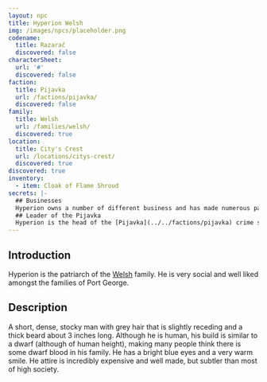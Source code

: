 ```yaml
---
layout: npc
title: Hyperion Welsh
img: /images/npcs/placeholder.png
codename:
  title: Razarač
  discovered: false
characterSheet:
  url: '#'
  discovered: false
faction:
  title: Pijavka
  url: /factions/pijavka/
  discovered: false
family:
  title: Welsh
  url: /families/welsh/
  discovered: true
location:
  title: City's Crest
  url: /locations/citys-crest/
  discovered: true
discovered: true
inventory:
  - item: Cloak of Flame Shroud
secrets: |-
  ## Businesses
  Hyperion owns a number of different business and has made numerous partnerships with other Port George families. He owns numerous warehouses and shipping business, which many other businesses rely on to operate.
  ## Leader of the Pijavka
  Hyperion is the head of the [Pijavka](../../factions/pijavka) crime syndicate. He takes great care to hide his identity and is unafraid to kill to keep it hidden. He has no personal vendetta against, nor shares the distaste that many snobby elites have for, the lower class. He simply sees them as an easy group to take advantage of and make money off of.
---
```

## Introduction
Hyperion is the patriarch of the [Welsh]({{site.baseurl}}/families/welsh/) family. He is very social and well liked amongst the families of Port George.

## Description
A short, dense, stocky man with grey hair that is slightly receding and a thick beard about 3 inches long. Although he is human, his build is similar to a dwarf (although of human height), making many people think there is some dwarf blood in his family. He has a bright blue eyes and a very warm smile. He attire is incredibly expensive and well made, but subtler than most of high society.
